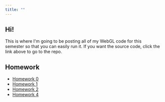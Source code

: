 ```yaml
---
title: ""
---
```

## Hi!

This is where I'm going to be posting all of my WebGL code for this semester so that you can easily run it. If you want the source code, click the link above to go to the repo.

## Homework
- [Homework 0](hw0/)
- [Homework 1](hw1/)
- [Homework 2](hw2/)
- [Homework 4](hw4/website/)
